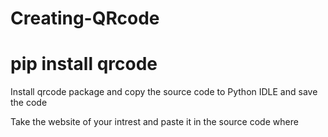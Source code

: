 # Creating-QRcode
# pip install qrcode

Install qrcode package and copy the source code to Python IDLE and save the code

Take the website of your intrest and paste it in the source code 
where 
